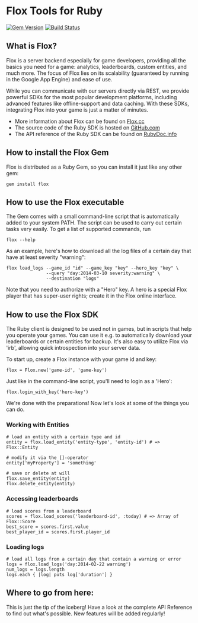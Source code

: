 # Flox Tools for Ruby

[![Gem Version](https://badge.fury.io/rb/flox.png)](http://badge.fury.io/rb/flox)
[![Build Status](https://travis-ci.org/Gamua/Flox-Ruby.png?branch=master)](https://travis-ci.org/Gamua/Flox-Ruby)

## What is Flox?

Flox is a server backend especially for game developers, providing all the basics you need for a game: analytics, leaderboards, custom entities, and much more. The focus of Flox lies on its scalability (guaranteed by running in the Google App Engine) and ease of use.

While you can communicate with our servers directly via REST, we provide powerful SDKs for the most popular development platforms, including advanced features like offline-support and data caching. With these SDKs, integrating Flox into your game is just a matter of minutes.

* More information about Flox can be found on [Flox.cc](http://www.flox.cc)
* The source code of the Ruby SDK is hosted on [GitHub.com](https://github.com/Gamua/Flox-Ruby)
* The API reference of the Ruby SDK can be found on [RubyDoc.info](http://rubydoc.info/gems/flox/frames)

## How to install the Flox Gem

Flox is distributed as a Ruby Gem, so you can install it just like any other gem:

    gem install flox

## How to use the Flox executable

The Gem comes with a small command-line script that is automatically added to your system PATH. The script can be used to carry out certain tasks very easily. To get a list of supported commands, run

    flox --help

As an example, here's how to download all the log files of a certain day that have at least severity "warning":

    flox load_logs --game_id "id" --game_key "key" --hero_key "key" \
                   --query "day:2014-03-10 severity:warning" \
                   --destination "logs"

Note that you need to authorize with a "Hero" key. A hero is a special Flox player that has super-user rights; create it in the Flox online interface.

## How to use the Flox SDK

The Ruby client is designed to be used not in games, but in scripts that help you operate your games. You can use it e.g. to automatically download your leaderboards or certain entities for backup. It's also easy to utilize Flox via 'irb', allowing quick introspection into your server data.

To start up, create a Flox instance with your game id and key:

    flox = Flox.new('game-id', 'game-key')

Just like in the command-line script, you'll need to login as a 'Hero':

    flox.login_with_key('hero-key')

We're done with the preparations! Now let's look at some of the things you can do.

### Working with Entities

    # load an entity with a certain type and id
    entity = flox.load_entity('entity-type', 'entity-id') # => Flox::Entity

    # modify it via the []-operator
    entity['myProperty'] = 'something'

    # save or delete at will
    flox.save_entity(entity)
    flox.delete_entity(entity)

### Accessing leaderboards

    # load scores from a leaderboard
    scores = flox.load_scores('leaderboard-id', :today) # => Array of Flox::Score
    best_score = scores.first.value
    best_player_id = scores.first.player_id

### Loading logs

    # load all logs from a certain day that contain a warning or error
    logs = flox.load_logs('day:2014-02-22 warning')
    num_logs = logs.length
    logs.each { |log| puts log['duration'] }

## Where to go from here:

This is just the tip of the iceberg! Have a look at the complete API Reference to find out what's possible. New features will be added regularly!

